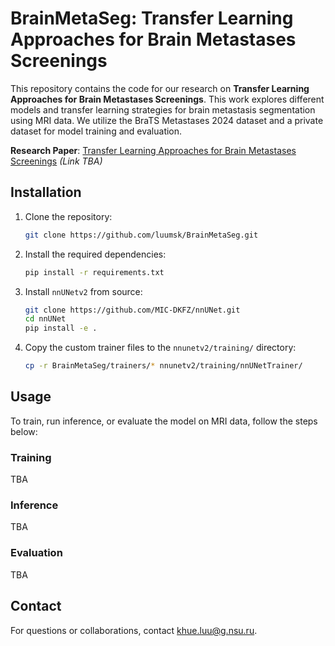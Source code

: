# BrainMetaSeg: Transfer Learning Approaches for Brain Metastases Screenings

This repository contains the code for our research on **Transfer Learning Approaches for Brain Metastases Screenings**. This work explores different models and transfer learning strategies for brain metastasis segmentation using MRI data. We utilize the BraTS Metastases 2024 dataset and a private dataset for model training and evaluation.

**Research Paper**: [Transfer Learning Approaches for Brain Metastases Screenings](#) _(Link TBA)_

## Installation

1. Clone the repository:
   ```bash
   git clone https://github.com/luumsk/BrainMetaSeg.git
   ```

2. Install the required dependencies:
   ```bash
   pip install -r requirements.txt
   ```

3. Install `nnUNetv2` from source:
   ```bash
   git clone https://github.com/MIC-DKFZ/nnUNet.git
   cd nnUNet
   pip install -e .
   ```

4. Copy the custom trainer files to the `nnunetv2/training/` directory:
   ```bash
   cp -r BrainMetaSeg/trainers/* nnunetv2/training/nnUNetTrainer/
   ```

## Usage

To train, run inference, or evaluate the model on MRI data, follow the steps below:

### Training

TBA

### Inference

TBA

### Evaluation

TBA

## Contact

For questions or collaborations, contact [khue.luu@g.nsu.ru](mailto:khue.luu@g.nsu.ru).
